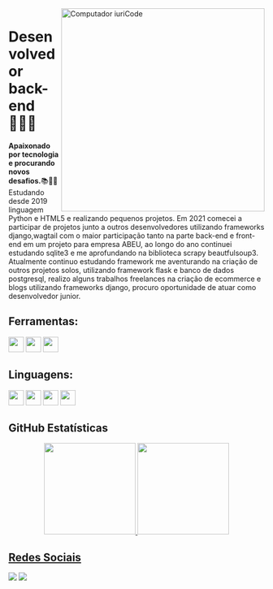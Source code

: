 <img src="https://raw.githubusercontent.com/MicaelliMedeiros/micaellimedeiros/master/image/computer-illustration.png" min-width="400px" max-width="400px" width="400px" align="right" alt="Computador iuriCode">

<p align="left"> 
<h1>Desenvolvedor back-end 👨🏽‍💻</h1>
  <strong>Apaixonado por tecnologia e procurando novos desafios.</strong>📚💪🏾<br>
Estudando desde 2019 linguagem Python e HTML5 e realizando pequenos projetos. Em 2021 comecei a participar de  projetos junto a outros desenvolvedores utilizando frameworks django,wagtail com o maior participação tanto na parte back-end e front-end em um projeto para empresa ABEU, ao longo do ano continuei estudando sqlite3 e me aprofundando na biblioteca scrapy beautfulsoup3. Atualmente continuo estudando framework me aventurando na criação de outros projetos solos, utilizando framework flask e banco de dados postgresql, realizo alguns trabalhos freelances na criação de ecommerce e blogs utilizando frameworks django, procuro oportunidade de atuar como desenvolvedor junior.
</p>

## **Ferramentas:**  
<code><img height="30" src="https://img.shields.io/badge/Linux-E34F26?style=for-the-badge&logo=linux&logoColor=black"></code>
<code><img height="30" src="https://img.shields.io/badge/Docker-2496ED?style=for-the-badge&logo=docker&logoColor=white"></code>
<code><img height="30" src="https://img.shields.io/badge/Git-E34F26?style=for-the-badge&logo=git&logoColor=white"></code>

## **Linguagens:** 
<code><img height="30" src="https://img.shields.io/badge/Python-3776AB?style=for-the-badge&logo=python&logoColor=white"></code>
<code><img height="30" src="https://img.shields.io/badge/Django-092E20?style=for-the-badge&logo=django&logoColor=white"></code>
<code><img height="30" src="https://img.shields.io/badge/HTML5-E34F26?style=for-the-badge&logo=html5&logoColor=white"></code>
<code><img height="30" src="https://img.shields.io/badge/CSS3-1572B6?style=for-the-badge&logo=css3&logoColor=white"></code>


## **GitHub Estatísticas**
<div align="center">
  <a href="https://github.com/felipe9622">
  <img height="180em" src="https://github-readme-stats.vercel.app/api?username=felipe9622&theme=tokyonight"/>
  <img height="180em" src="https://github-readme-stats.vercel.app/api/top-langs/?username=felipe9622&hide=html&layout=compact&theme=tokyonight"/>
</div>
  
## **Redes Sociais**
<code><a href="https://www.linkedin.com/in/felipe-carneiro-728693149/" target="_blank"><img src="https://img.shields.io/badge/-LinkedIn-%230077B5?style=for-the-badge&logo=linkedin&logoColor=white" target="_blank"></a></code> 
<code><a href="https://gitlab.com/felipe_carneiro" target="_blank"><img src="https://img.shields.io/badge/GitLab-330F63?style=for-the-badge&logo=gitlab&logoColor=white" target="_blank"></a></code> 
